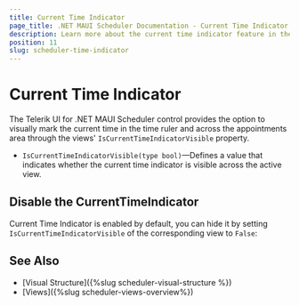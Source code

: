 ```yaml
---
title: Current Time Indicator
page_title: .NET MAUI Scheduler Documentation - Current Time Indicator
description: Learn more about the current time indicator feature in the Telerik UI for .NET MAUI Scheduler control.
position: 11
slug: scheduler-time-indicator
---
```


# Current Time Indicator 

The Telerik UI for .NET MAUI Scheduler control provides the option to visually mark the current time in the time ruler and across the appointments area through the views' `IsCurrentTimeIndicatorVisible` property.

* `IsCurrentTimeIndicatorVisible(type bool)`&mdash;Defines a value that indicates whether the current time indicator is visible across the active view. 

## Disable the CurrentTimeIndicator

Current Time Indicator is enabled by default, you can hide it by setting `IsCurrentTimeIndicatorVisible` of the corresponding view to `False`:

<snippet id='scheduler-current-time-indicator' />

## See Also

- [Visual Structure]({%slug scheduler-visual-structure %}) 
- [Views]({%slug scheduler-views-overview%})